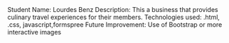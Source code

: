 <!DOCTYPE html>
<html>
<head>
<title>README.md</title>
<body>
Student Name: Lourdes Benz
Description: This a business that provides culinary travel experiences for their members.
Technologies used: .html, .css, javascript,formspree
Future Improvement: Use of Bootstrap or more interactive images
</head>
</body>
</html>